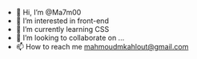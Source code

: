 - 👋 Hi, I’m @Ma7m00
- 👀 I’m interested in front-end
- 🌱 I’m currently learning CSS
- 💞️ I’m looking to collaborate on ...
- 📫 How to reach me mahmoudmkahlout@gmail.com

<!---
Ma7m00/Ma7m00 is a ✨ special ✨ repository because its `README.md` (this file) appears on your GitHub profile.
You can click the Preview link to take a look at your changes.
--->
